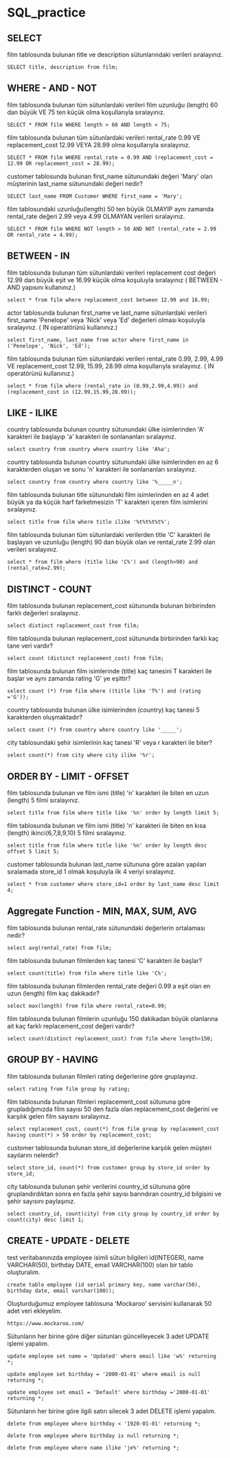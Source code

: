 # SQL_practice

## SELECT
film tablosunda bulunan title ve description sütunlarındaki verileri sıralayınız.
```
SELECT title, description from film;
```

## WHERE - AND - NOT
film tablosunda bulunan tüm sütunlardaki verileri film uzunluğu (length) 60 dan büyük VE 75 ten küçük olma koşullarıyla sıralayınız.
```
SELECT * FROM film WHERE length > 60 AND length < 75;
```

film tablosunda bulunan tüm sütunlardaki verileri rental_rate 0.99 VE replacement_cost 12.99 VEYA 28.99 olma koşullarıyla sıralayınız.
```
SELECT * FROM film WHERE rental_rate = 0.99 AND (replacement_cost = 12.99 OR replacement_cost = 28.99);
```

customer tablosunda bulunan first_name sütunundaki değeri 'Mary' olan müşterinin last_name sütunundaki değeri nedir?
```
SELECT last_name FROM Customer WHERE first_name = 'Mary';
```

film tablosundaki uzunluğu(length) 50 ten büyük OLMAYIP aynı zamanda rental_rate değeri 2.99 veya 4.99 OLMAYAN verileri sıralayınız.
```
SELECT * FROM film WHERE NOT length > 50 AND NOT (rental_rate = 2.99 OR rental_rate = 4.99);
```

## BETWEEN - IN
film tablosunda bulunan tüm sütunlardaki verileri replacement cost değeri 12.99 dan büyük eşit ve 16.99 küçük olma koşuluyla sıralayınız ( BETWEEN - AND yapısını kullanınız.)
```
select * from film where replacement_cost between 12.99 and 16.99;
```

actor tablosunda bulunan first_name ve last_name sütunlardaki verileri first_name 'Penelope' veya 'Nick' veya 'Ed' değerleri olması koşuluyla sıralayınız. ( IN operatörünü kullanınız.)
```
select first_name, last_name from actor where first_name in ('Penelope', 'Nick', 'Ed');
```

film tablosunda bulunan tüm sütunlardaki verileri rental_rate 0.99, 2.99, 4.99 VE replacement_cost 12.99, 15.99, 28.99 olma koşullarıyla sıralayınız. ( IN operatörünü kullanınız.)
```
select * from film where (rental_rate in (0.99,2.99,4.99)) and (replacement_cost in (12.99,15.99,28.99));
```

## LIKE - ILIKE
country tablosunda bulunan country sütunundaki ülke isimlerinden 'A' karakteri ile başlayıp 'a' karakteri ile sonlananları sıralayınız.
```
select country from country where country like 'A%a';
```

country tablosunda bulunan country sütunundaki ülke isimlerinden en az 6 karakterden oluşan ve sonu 'n' karakteri ile sonlananları sıralayınız.
```
select country from country where country like '%_____n';
```

film tablosunda bulunan title sütunundaki film isimlerinden en az 4 adet büyük ya da küçük harf farketmesizin 'T' karakteri içeren film isimlerini sıralayınız.
```
select title from film where title ilike '%t%t%t%t%';
```

film tablosunda bulunan tüm sütunlardaki verilerden title 'C' karakteri ile başlayan ve uzunluğu (length) 90 dan büyük olan ve rental_rate 2.99 olan verileri sıralayınız.
```
select * from film where (title like 'C%') and (length>90) and (rental_rate=2.99);
```

## DISTINCT - COUNT
film tablosunda bulunan replacement_cost sütununda bulunan birbirinden farklı değerleri sıralayınız.
```
select distinct replacement_cost from film;
```

film tablosunda bulunan replacement_cost sütununda birbirinden farklı kaç tane veri vardır?
```
select count (distinct replacement_cost) from film;
```

film tablosunda bulunan film isimlerinde (title) kaç tanesini T karakteri ile başlar ve aynı zamanda rating 'G' ye eşittir?
```
select count (*) from film where ((title like 'T%') and (rating ='G'));
```

country tablosunda bulunan ülke isimlerinden (country) kaç tanesi 5 karakterden oluşmaktadır?
```
select count (*) from country where country like '_____';
```

city tablosundaki şehir isimlerinin kaç tanesi 'R' veya r karakteri ile biter?
```
select count(*) from city where city ilike '%r';
```

## ORDER BY - LIMIT - OFFSET
film tablosunda bulunan ve film ismi (title) 'n' karakteri ile biten en uzun (length) 5 filmi sıralayınız.
```
select title from film where title like '%n' order by length limit 5;
```

film tablosunda bulunan ve film ismi (title) 'n' karakteri ile biten en kısa (length) ikinci(6,7,8,9,10) 5 filmi sıralayınız.
```
select title from film where title like '%n' order by length desc offset 5 limit 5;
```

customer tablosunda bulunan last_name sütununa göre azalan yapılan sıralamada store_id 1 olmak koşuluyla ilk 4 veriyi sıralayınız.
```
select * from customer where store_id=1 order by last_name desc limit 4; 
```

## Aggregate Function - MIN, MAX, SUM, AVG

film tablosunda bulunan rental_rate sütunundaki değerlerin ortalaması nedir?
```
select avg(rental_rate) from film;
```

film tablosunda bulunan filmlerden kaç tanesi 'C' karakteri ile başlar?
```
select count(title) from film where title like 'C%';
```

film tablosunda bulunan filmlerden rental_rate değeri 0.99 a eşit olan en uzun (length) film kaç dakikadır?
```
select max(length) from film where rental_rate=0.99;
```

film tablosunda bulunan filmlerin uzunluğu 150 dakikadan büyük olanlarına ait kaç farklı replacement_cost değeri vardır?
```
select count(distinct replacement_cost) from film where length>150;
```

## GROUP BY - HAVING

film tablosunda bulunan filmleri rating değerlerine göre gruplayınız.
```
select rating from film group by rating;
```

film tablosunda bulunan filmleri replacement_cost sütununa göre grupladığımızda film sayısı 50 den fazla olan replacement_cost değerini ve karşılık gelen film sayısını sıralayınız.
```
select replacement_cost, count(*) from film group by replacement_cost having count(*) > 50 order by replacement_cost;
```

customer tablosunda bulunan store_id değerlerine karşılık gelen müşteri sayılarını nelerdir? 
```
select store_id, count(*) from customer group by store_id order by store_id;
```

city tablosunda bulunan şehir verilerini country_id sütununa göre gruplandırdıktan sonra en fazla şehir sayısı barındıran country_id bilgisini ve şehir sayısını paylaşınız.
```
select country_id, count(city) from city group by country_id order by count(city) desc limit 1;
```

## CREATE - UPDATE - DELETE

test veritabanınızda employee isimli sütun bilgileri id(INTEGER), name VARCHAR(50), birthday DATE, email VARCHAR(100) olan bir tablo oluşturalım.
```
create table employee (id serial primary key, name varchar(50), birthday date, email varchar(100));
```

Oluşturduğumuz employee tablosuna 'Mockaroo' servisini kullanarak 50 adet veri ekleyelim.
```
https://www.mockaroo.com/
```

Sütunların her birine göre diğer sütunları güncelleyecek 3 adet UPDATE işlemi yapalım.
```
update employee set name = 'Updated' where email like 'w%' returning *;
```
```
update employee set birthday = '2000-01-01' where email is null returning *;
```
```
update employee set email = 'Default' where birthday ='2000-01-01' returning *;
```

Sütunların her birine göre ilgili satırı silecek 3 adet DELETE işlemi yapalım.
```
delete from employee where birthday < '1920-01-01' returning *;
```
```
delete from employee where birthday is null returning *;
```
```
delete from employee where name ilike 'je%' returning *;
```
